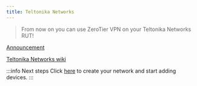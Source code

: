```yaml
---
title: Teltonika Networks
---
```


> From now on you can use ZeroTier VPN on your Teltonika Networks RUT!

[Announcement](https://teltonika-networks.com/about-us/zerotier-vpn-functionality/)

[Teltonika Networks wiki](https://wiki.teltonika-networks.com/view/ZeroTier_Configuration)

:::info Next steps
Click [here](/start/) to create your network and start adding devices.
:::
